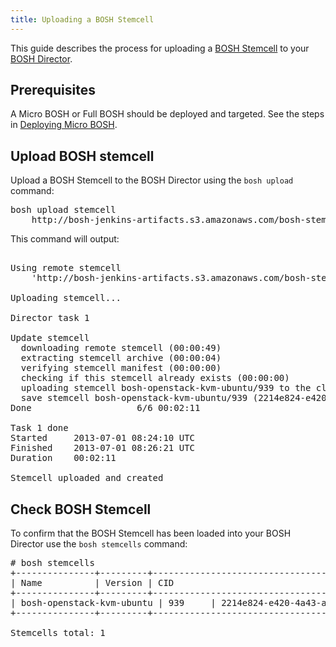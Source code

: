 ```yaml
---
title: Uploading a BOSH Stemcell
---
```


This guide describes the process for uploading a [BOSH Stemcell](/bosh/terminology.html#stemcell) to your [BOSH Director](/bosh/bosh-components.html#director).

## <a id="prerequisites"></a>Prerequisites ##

A Micro BOSH or Full BOSH should be deployed and targeted. See the steps in [Deploying Micro BOSH](deploying_microbosh.html).

## <a id="upload_stemcell"></a>Upload BOSH stemcell ###

Upload a BOSH Stemcell to the BOSH Director using the `bosh upload` command:

<pre class="terminal">
bosh upload stemcell
	http://bosh-jenkins-artifacts.s3.amazonaws.com/bosh-stemcell/openstack/bosh-stemcell-latest-openstack-kvm-ubuntu.tgz
</pre>

This command will output:

<pre class="terminal">

Using remote stemcell
	'http://bosh-jenkins-artifacts.s3.amazonaws.com/bosh-stemcell/openstack/bosh-stemcell-latest-openstack-kvm-ubuntu.tgz'

Uploading stemcell...

Director task 1

Update stemcell
  downloading remote stemcell (00:00:49)
  extracting stemcell archive (00:00:04)
  verifying stemcell manifest (00:00:00)
  checking if this stemcell already exists (00:00:00)
  uploading stemcell bosh-openstack-kvm-ubuntu/939 to the cloud (00:00:27)
  save stemcell bosh-openstack-kvm-ubuntu/939 (2214e824-e420-4a43-ac81-b6f600f25f80) (00:00:00)
Done                    6/6 00:02:11

Task 1 done
Started		2013-07-01 08:24:10 UTC
Finished	2013-07-01 08:26:21 UTC
Duration	00:02:11

Stemcell uploaded and created
</pre>

## <a id="check_stemcell"></a>Check BOSH Stemcell ###

To confirm that the BOSH Stemcell has been loaded into your BOSH Director use the `bosh stemcells` command:

<pre class="terminal">
# bosh stemcells
+---------------+---------+--------------------------------------+
| Name          | Version | CID                                  |
+---------------+---------+--------------------------------------+
| bosh-openstack-kvm-ubuntu | 939     | 2214e824-e420-4a43-ac81-b6f600f25f80 |
+---------------+---------+--------------------------------------+

Stemcells total: 1
</pre>

